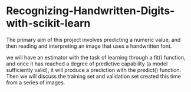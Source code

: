 # Recognizing-Handwritten-Digits-with-scikit-learn

The primary aim of this project involves predicting a numeric value, and then reading and interpreting an image that uses a handwritten font.

we will have an estimator with the task of learning through a fit() function, and once it has reached a degree of predictive capability (a model sufficiently valid), it will produce a prediction with the predict() function. Then we will discuss the training set and validation set created this time from a series of images.
